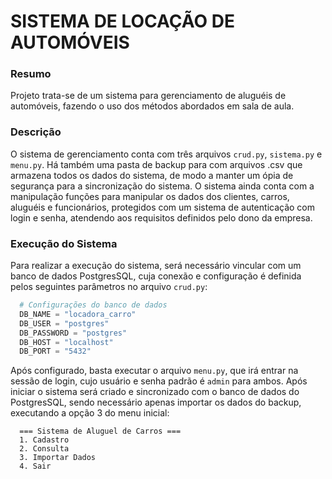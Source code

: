# SISTEMA DE LOCAÇÃO DE AUTOMÓVEIS

### Resumo

Projeto trata-se de um sistema para gerenciamento de aluguéis de automóveis, fazendo o uso dos métodos abordados em sala de aula.

### Descrição

O sistema de gerenciamento conta com três arquivos `crud.py`, `sistema.py` e `menu.py`. Há também uma pasta de backup para com arquivos .csv que armazena todos os dados do sistema, de modo a manter um ópia de segurança para a sincronização do sistema. O sistema ainda conta com a manipulação funções para manipular os dados dos clientes, carros, aluguéis e funcionários, protegidos com um sistema de autenticação com login e senha, atendendo aos requisitos definidos pelo dono da empresa.

### Execução do Sistema

Para realizar a execução do sistema, será necessário vincular com um banco de dados PostgresSQL, cuja conexão e configuração é definida pelos seguintes parâmetros no arquivo `crud.py`:

```python
  # Configurações do banco de dados
  DB_NAME = "locadora_carro"
  DB_USER = "postgres"
  DB_PASSWORD = "postgres"
  DB_HOST = "localhost"
  DB_PORT = "5432"
```

Após configurado, basta executar o arquivo `menu.py`, que irá entrar na sessão de login, cujo usuário e senha padrão é `admin` para ambos. Após iniciar o sistema será criado e sincronizado com o banco de dados do PostgresSQL, sendo necessário apenas importar os dados do backup, executando a opção 3 do menu inicial:

```
  === Sistema de Aluguel de Carros ===
  1. Cadastro
  2. Consulta
  3. Importar Dados
  4. Sair
```
